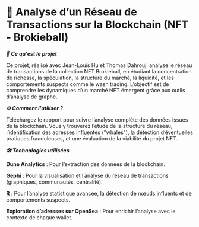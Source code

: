 # 🔗 Analyse d’un Réseau de Transactions sur la Blockchain (NFT - Brokieball)

***📖 Ce qu'est le projet***

Ce projet, réalisé avec Jean-Louis Hu et Thomas Dahrouj, analyse le réseau de transactions de la collection NFT Brokieball, en étudiant la concentration de richesse, la spéculation, la structure du marché, la liquidité, et les comportements suspects comme le wash trading. L’objectif est de comprendre les dynamiques d’un marché NFT émergent grâce aux outils d’analyse de graphe.

***⚙️ Comment l'utiliser ?***

Téléchargez le rapport pour suivre l’analyse complète des données issues de la blockchain. Vous y trouverez l’étude de la structure du réseau, l’identification des adresses influentes ("whales"), la détection d’éventuelles pratiques frauduleuses, et une évaluation de la viabilité du projet NFT.

***🛠️ Technologies utilisées***

**Dune Analytics** : Pour l’extraction des données de la blockchain.

**Gephi** : Pour la visualisation et l’analyse du réseau de transactions (graphiques, communautés, centralité).

**R** : Pour l’analyse statistique avancée, la détection de nœuds influents et de comportements suspects.

**Exploration d’adresses sur OpenSea** : Pour enrichir l’analyse avec le contexte de chaque wallet.
